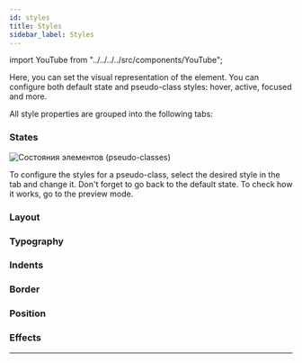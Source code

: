 ```yaml
---
id: styles
title: Styles
sidebar_label: Styles
---
```


import YouTube from "../../../../src/components/YouTube";

<YouTube videoId="kDEtTCMTEY8" />

Here, you can set the visual representation of the element. You can configure both default state and pseudo-class styles: hover, active, focused and more.

All style properties are grouped into the following tabs:

### States

![Состояния элементов (pseudo-classes)](/scr/props-panel-styles-states.png)

To configure the styles for a pseudo-class, select the desired style in the tab and change it. Don't forget to go back to the default state. To check how it works, go to the preview mode.

### Layout

<YouTube videoId="poqFYGSi8Qg" />

### Typography

<YouTube videoId="rDvkk93OiQA" />

### Indents

<YouTube videoId="og2CZMritoY" />

### Border

<YouTube videoId="_lBpE4uFhkk" />

### Position

<YouTube videoId="Y-MOOBqjSg4" />

### Effects

<YouTube videoId="esh5UtPaXcU" />

---
